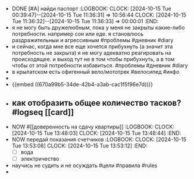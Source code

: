 - DONE [#A] найди паспорт 
  :LOGBOOK:
  CLOCK: [2024-10-15 Tue 00:39:47]--[2024-10-15 Tue 11:36:31] =>  10:56:44
  CLOCK: [2024-10-15 Tue 11:36:32]--[2024-10-15 Tue 11:36:33] =>  00:00:01
  :END:
- я не могу быть дружелюбным, пока у меня не закрыты какие-либо потребности. например сон или еде. я становлюсь раздражительныи и агрессивным #проблемы #дневник #diary
- и сейчас, когда мне все еще хочется прибухнуть (а значит эта потребность не закрыта) я не могу адекватно реагировать на происходящее. и выход тут не в том чтобы прибухнуть, а в том чтобы от этой потребности избавиться. #проблемы #дневник #diary
- в крылатском есть офигенный вело/мототрек #велосипед #инфо
-
- {{embed ((670a99b5-34de-42b4-a3ab-cac1f5f96e7d))}}
- как отобразить общее количество тасков? #logseq [[card]]
	-
- NOW #[[доверенность на сдачу квартиры]]
  :LOGBOOK:
  CLOCK: [2024-10-15 Tue 13:48:03]
  CLOCK: [2024-10-15 Tue 13:48:44]
  :END:
- NOW передай показания счетчиков
  :LOGBOOK:
  CLOCK: [2024-10-15 Tue 13:53:08]
  CLOCK: [2024-10-15 Tue 13:53:12]
  :END:
  * [ ] вода
  * [ ] электричество
- научись не судить и не осуждать #цели #правила #rules
-